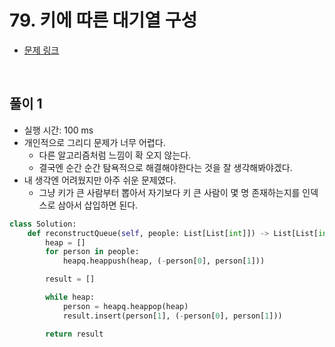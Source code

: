 # 79. 키에 따른 대기열 구성

- [문제 링크](https://leetcode.com/problems/queue-reconstruction-by-height/)

<br>

## 풀이 1

- 실행 시간: 100 ms
- 개인적으로 그리디 문제가 너무 어렵다.
  - 다른 알고리즘처럼 느낌이 확 오지 않는다.
  - 결국엔 순간 순간 탐욕적으로 해결해야한다는 것을 잘 생각해봐야겠다.
- 내 생각엔 어려웠지만 아주 쉬운 문제였다.
  - 그냥 키가 큰 사람부터 뽑아서 자기보다 키 큰 사람이 몇 명 존재하는지를 인덱스로 삼아서 삽입하면 된다.

```python
class Solution:
    def reconstructQueue(self, people: List[List[int]]) -> List[List[int]]:
        heap = []
        for person in people:
            heapq.heappush(heap, (-person[0], person[1]))

        result = []

        while heap:
            person = heapq.heappop(heap)
            result.insert(person[1], (-person[0], person[1]))

        return result
```
